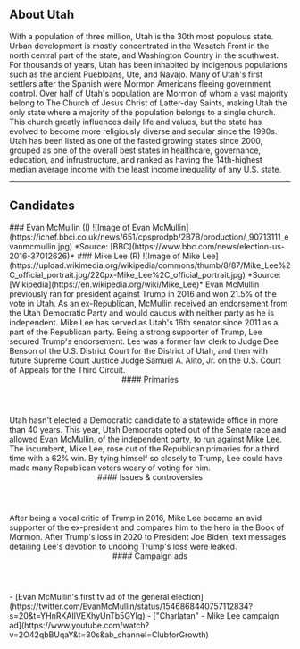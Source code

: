 ## About Utah
With a population of three million, Utah is the 30th most populous state. Urban development is mostly concentrated in the Wasatch Front in the north central part of the state, and Washington Country in the southwest. For thousands of years, Utah has been inhabited by indigenous populations such as the ancient Puebloans, Ute, and Navajo. Many of Utah's first settlers after the Spanish were Mormon Americans fleeing government control. Over half of Utah's population are Mormon of whom a vast majority belong to The Church of Jesus Christ of Latter-day Saints, making Utah the only state where a majority of the population belongs to a single church. This church greatly influences daily life and values, but the state has evolved to become more religiously diverse and secular since the 1990s. Utah has been listed as one of the fasted growing states since 2000, grouped as one of the overall best states in healthcare, governance, education, and infrustructure, and ranked as having the 14th-highest median average income with the least income inequality of any U.S. state.

---

## Candidates

<Grid>
  <Box>
    ### Evan McMullin (I)
    ![Image of Evan McMullin](https://ichef.bbci.co.uk/news/651/cpsprodpb/2B7B/production/_90713111_evanmcmullin.jpg)
    *Source: [BBC](https://www.bbc.com/news/election-us-2016-37012626)*
  </Box>
  <Box>
    ### Mike Lee (R)
    ![Image of Mike Lee](https://upload.wikimedia.org/wikipedia/commons/thumb/8/87/Mike_Lee%2C_official_portrait.jpg/220px-Mike_Lee%2C_official_portrait.jpg)
    *Source: [Wikipedia](https://en.wikipedia.org/wiki/Mike_Lee)*
  </Box>

  <Box>
    Evan McMullin previously ran for president against Trump in 2016 and won 21.5% of the vote in Utah. As an ex-Republican, McMullin received an endorsement from the Utah Democratic Party and would caucus with neither party as he is independent.
  </Box>
  <Box>
    Mike Lee has served as Utah's 16th senator since 2011 as a part of the Republican party. Being a strong supporter of Trump, Lee secured Trump's endorsement. Lee was a former law clerk to Judge Dee Benson of the U.S. District Court for the District of Utah, and then with future Supreme Court Justice Judge Samuel A. Alito, Jr. on the U.S. Court of Appeals for the Third Circuit.
  </Box>

  <Header>
    #### Primaries
  </Header>
  <Box>
    Utah hasn't elected a Democratic candidate to a statewide office in more than 40 years. This year, Utah Democrats opted out of the Senate race and allowed Evan McMullin, of the independent party, to run against Mike Lee.
  </Box>
  <Box>
    The incumbent, Mike Lee, rose out of the Republican primaries for a third time with a 62% win. By tying himself so closely to Trump, Lee could have made many Republican voters weary of voting for him.
  </Box>

  <Header>
    #### Issues & controversies
  </Header>

  <WideBox>
    After being a vocal critic of Trump in 2016, Mike Lee became an avid supporter of the ex-president and compares him to the hero in the Book of Mormon. After Trump's loss in 2020 to President Joe Biden, text messages detailing Lee's devotion to undoing Trump's loss were leaked. 
  </WideBox>
 
  <Header>
    #### Campaign ads
  </Header>
  <Box>
    - [Evan McMullin's first tv ad of the general election](https://twitter.com/EvanMcMullin/status/1546868440757112834?s=20&t=YHnRKAIlVEXhyUnTb5GYIg)
  </Box>
  <Box>
    - ["Charlatan" - Mike Lee campaign ad](https://www.youtube.com/watch?v=2O42qbBUqaY&t=30s&ab_channel=ClubforGrowth)
  </Box>
</Grid>
